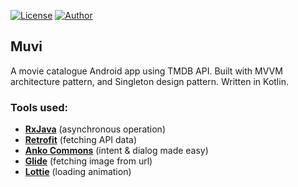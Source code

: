 [![License](https://img.shields.io/github/license/ezralazuardy/muvi)](https://github.com/ezralazuardy/muvi/blob/master/LICENSE) 
[![Author](https://img.shields.io/badge/author-ezra%20lazuardy-blue.svg)](https://github.com/ezralazuardy) 

## Muvi

A movie catalogue Android app using TMDB API. Built with MVVM architecture pattern, and Singleton design pattern. Written in Kotlin.

### Tools used:
  - [**RxJava**](https://github.com/ReactiveX/RxJava) (asynchronous operation)
  - [**Retrofit**](https://square.github.io/retrofit/) (fetching API data)
  - [**Anko Commons**](https://github.com/Kotlin/anko) (intent & dialog made easy)
  - [**Glide**](https://github.com/bumptech/glide) (fetching image from url)
  - [**Lottie**](https://github.com/airbnb/lottie-android) (loading animation)
